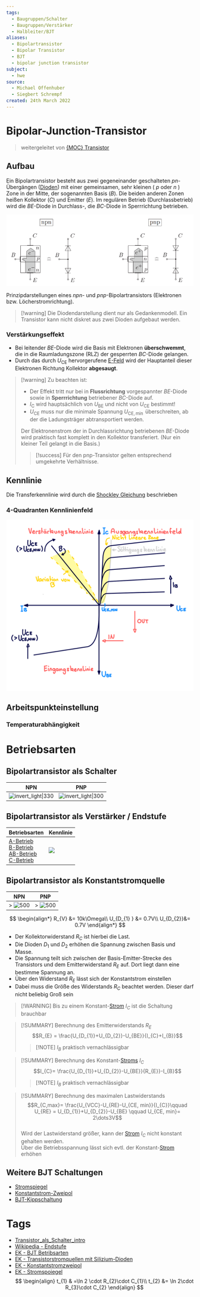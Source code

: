 ```yaml
---
tags:
  - Baugruppen/Schalter
  - Baugruppen/Verstärker
  - Halbleiter/BJT
aliases:
  - Bipolartransistor
  - Bipolar Transistor
  - BJT
  - bipolar junction transistor
subject:
  - hwe
source:
  - Michael Offenhuber
  - Siegbert Schrempf
created: 24th March 2022
---
```


# Bipolar-Junction-Transistor

> weitergeleitet von [{MOC} Transistor]({MOC}%20Transistor.md)

## Aufbau

Ein Bipolartransistor besteht aus zwei gegeneinander geschalteten $p n$-Übergängen ([Dioden](Diode.md)) mit einer gemeinsamen, sehr kleinen ( $p$ oder $n$ ) Zone in der Mitte, der sogenannten Basis $(B)$. Die beiden anderen Zonen heißen Kollektor $(C)$ und Emitter $(E)$. Im regulären Betrieb (Durchlassbetrieb) wird die $B E$-Diode in Durchlass-, die $B C$-Diode in Sperrrichtung betrieben.

![invert_dark](assets/{265200CE-C932-4D7C-8274-C3109067134D}.png)

Prinzipdarstellungen eines $npn$- und $p n p$-Bipolartransistors (Elektronen bzw. Löcherstromrichtung).

> [!warning] Die Diodendarstellung dient nur als Gedankenmodell. Ein Transistor kann nicht diskret aus zwei Dioden aufgebaut werden.

### Verstärkungseffekt

- Bei leitender $B E$-Diode wird die Basis mit Elektronen **überschwemmt**, die in die Raumladungszone (RLZ) der gesperrten $B C$-Diode gelangen.
- Durch das durch $U_{\mathrm{CE}}$ hervorgerufene [E-Feld](../../Elektrotechnik/Elektrisches%20Feld.md) wird der Hauptanteil dieser Elektronen Richtung Kollektor **abgesaugt**.

> [!warning] Zu beachten ist:
> - Der Effekt tritt nur bei in **Flussrichtung** vorgespannter $BE$-Diode sowie in **Sperrrichtung** betriebener $B C$-Diode auf.
> - $I_{\mathrm{C}}$ wird hauptsächlich von $U_{\mathrm{BE}}$ und nicht von $U_{\mathrm{CE}}$ bestimmt!
> - $U_{\mathrm{CE}}$ muss nur die minimale Spannung $U_{\mathrm{CE}, \min }$ überschreiten, ab der die Ladungsträger abtransportiert werden.
> 
> Der Elektronenstrom der in Durchlassrichtung betriebenen $B E$-Diode wird praktisch fast komplett in den Kollektor transferiert. (Nur ein kleiner Teil gelangt in die Basis.)
>  > [!success] Für den pnp-Transistor gelten entsprechend umgekehrte Verhältnisse.

## Kennlinie

Die Transferkennlinie wird durch die [Shockley Gleichung](../../Physik/Shockley%20Gleichung.md) beschrieben

### 4-Quadranten Kennlinienfeld
![invert_dark|800](../assets/BJT-KL.png)

## Arbeitspunkteinstellung

### Temperaturabhängigkeit



# Betriebsarten

## Bipolartransistor als Schalter

|                      NPN                      |                      PNP                      |
| :-------------------------------------------: | :-------------------------------------------: |
| ![invert_light\|330](assets/npn-schalter.png) | ![invert_light\|300](assets/pnp-schalter.png) |

## Bipolartransistor als Verstärker / Endstufe

| Betriebsarten                     | Kennlinie                      |
| --------------------------------- | ------------------------------ |
| [A-Betrieb](A-Betrieb.md)<br>[B-Betrieb](B-Betrieb.md)<br>[AB-Betrieb](AB-Betrieb.md)<br>[C-Betrieb](C-Betrieb.md) | ![](assets/Pasted%20image%2020230922135134.png) |

## Bipolartransistor als Konstantstromquelle

|         NPN         |         PNP         |
|:-------------------:|:-------------------:|
| > ![500](assets/NPN.png) | > ![500](assets/PNP.png) |

$$
\begin{align*}
R_{V} &= 10k\Omega\\
U_{D_{1} } &= 0.7V\\
U_{D_{2}}&= 0.7V
\end{align*}
$$

- Der Kollektorwiderstand $R_{C}$ ist hierbei die Last.
- Die Dioden $D_{1}$ und $D_{2}$ erhöhen die Spannung zwischen Basis und Masse.
- Die Spannung teilt sich zwischen der Basis-Emitter-Strecke des Transistors und dem Emitterwiderstand $R_{E}$ auf. Dort liegt dann eine bestimme Spannung an.
- Über den Widerstand $R_{E}$ lässt sich der Konstantstrom einstellen
- Dabei muss die Größe des Widerstands $R_{C }$ beachtet werden. Dieser darf nicht beliebig Groß sein

> [!WARNING] Bis zu einem Konstant-[Strom](../../Elektrotechnik/elektrischer%20Strom.md) $I_{C}$ ist die Schaltung brauchbar


> [!SUMMARY] Berechnung des Emitterwiderstands $R_{E}$  
> $$R_{E} = \frac{U_{D_{1}}+U_{D_{2}}-U_{BE}}{I_{C}+I_{B}}$$
> > [!NOTE] $I_{B}$ praktisch vernachlässigbar 

> [!SUMMARY] Berechnung des Konstant-[Stroms](../../Elektrotechnik/elektrischer%20Strom.md) $I_{C}$  
> $$I_{C}= \frac{U_{D_{1}}+U_{D_{2}}-U_{BE}}{R_{E}}-I_{B}$$
> > [!NOTE] $I_{B}$ praktisch vernachlässigbar 

> [!SUMMARY] Berechnung des maximalen Lastwiderstands  
> $$R_{C,max}= \frac{U_{VCC}-U_{RE}-U_{CE, min}}{I_{C}}\qquad U_{RE} = U_{D_{1}}+U_{D_{2}}-U_{BE} \qquad U_{CE, min}= 2\dots3V$$  
> Wird der Lastwiderstand größer, kann der [Strom](../../Elektrotechnik/elektrischer%20Strom.md) $I_{C}$ nicht konstant gehalten werden.  
> Über die Betriebsspannung lässt sich evtl. der Konstant-[Strom](../../Elektrotechnik/elektrischer%20Strom.md) erhöhen

## Weitere BJT Schaltungen

- [Stromspiegel](../Stromversorgungseinheiten/Stromspiegel.md)  
- [Konstantstrom-Zweipol](Konstantstrom-Zweipol.md)
- [BJT-Kippschaltung](../Oszillatoren/Kippstufe.md#BJT-Kippschaltung)

# Tags

- [Transistor_als_Schalter_intro](../assets/pdf/Transistor_als_Schalter_intro.pdf)
- [Wikipedia - Endstufe](https://de.wikipedia.org/wiki/Endstufe)
- [EK - BJT Betribsarten](https://www.elektronik-kompendium.de/sites/slt/0303311.htm)
- [EK - Transistorstromquellen mit Silizium-Dioden](https://www.elektronik-kompendium.de/public/schaerer/currled.htm)
- [EK - Konstantstromzweipol](https://www.elektronik-kompendium.de/public/schaerer/curr2pol.htm)
- [EK - Stromspoiegel](https://www.elektronik-kompendium.de/public/schaerer/currmr.htm)
$$
\begin{align}
t_{1} & =\ln 2 \cdot R_{2}\cdot C_{1}\\
t_{2} &= \ln 2\cdot R_{3}\cdot C_{2}
\end{align}
$$